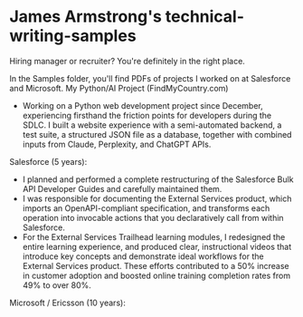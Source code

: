 # James Armstrong's technical-writing-samples 
Hiring manager or recruiter? You're definitely in the right place.

In the Samples folder, you'll find PDFs of projects I worked on at Salesforce and Microsoft.
My Python/AI Project (FindMyCountry.com)
- Working on a Python web development project since December, experiencing firsthand the friction points for developers during the SDLC.   I built a website experience with a semi-automated backend, a test suite, a structured JSON file as a database, together with combined inputs from Claude, Perplexity, and ChatGPT APIs. 

Salesforce (5 years):
- I planned and performed a complete restructuring of the Salesforce Bulk API Developer Guides and carefully maintained them. 
- I was responsible for documenting the External Services product, which imports an OpenAPI-compliant specification, and transforms each operation into invocable actions that you declaratively call from within Salesforce. 
- For the External Services Trailhead learning modules, I redesigned the entire learning experience, and produced clear, instructional videos that introduce key concepts and demonstrate ideal workflows for the External Services product. These efforts contributed to a 50% increase in customer adoption and boosted online training completion rates from 49% to over 80%.

Microsoft / Ericsson (10 years):

